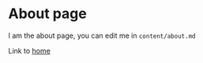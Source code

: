 # About page

I am the about page, you can edit me in <code>content/about.md</code>

Link to [home](/)
